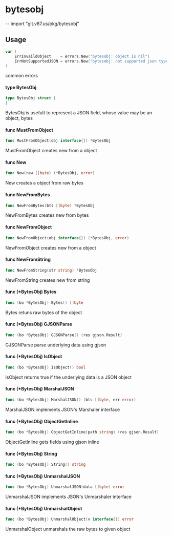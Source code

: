 # bytesobj
--
    import "git.v87.us/pkg/bytesobj"


## Usage

```go
var (
	ErrInvaildObject    = errors.New("bytesobj: object is nil")
	ErrNotSupportedJSON = errors.New("bytesobj: not supported json type")
)
```
common errors

#### type BytesObj

```go
type BytesObj struct {
}
```

BytesObj is usefult to represent a JSON field, whose value may be an object,
bytes

#### func  MustFromObject

```go
func MustFromObject(obj interface{}) *BytesObj
```
MustFromObject creates new from a object

#### func  New

```go
func New(raw []byte) (*BytesObj, error)
```
New creates a object from raw bytes

#### func  NewFromBytes

```go
func NewFromBytes(bts []byte) *BytesObj
```
NewFromBytes creates new from bytes

#### func  NewFromObject

```go
func NewFromObject(obj interface{}) (*BytesObj, error)
```
NewFromObject creates new from a object

#### func  NewFromString

```go
func NewFromString(str string) *BytesObj
```
NewFromString creates new from string

#### func (*BytesObj) Bytes

```go
func (bo *BytesObj) Bytes() []byte
```
Bytes retuns raw bytes of the object

#### func (*BytesObj) GJSONParse

```go
func (bo *BytesObj) GJSONParse() (res gjson.Result)
```
GJSONParse parse underlying data using gjson

#### func (*BytesObj) IsObject

```go
func (bo *BytesObj) IsObject() bool
```
IsObject returns true if the underlying data is a JSON object

#### func (*BytesObj) MarshalJSON

```go
func (bo *BytesObj) MarshalJSON() (bts []byte, err error)
```
MarshalJSON implements JSON's Marshaler interface

#### func (*BytesObj) ObjectGetInline

```go
func (bo *BytesObj) ObjectGetInline(path string) (res gjson.Result)
```
ObjectGetInline gets fields using gjson inline

#### func (*BytesObj) String

```go
func (bo *BytesObj) String() string
```

#### func (*BytesObj) UnmarshalJSON

```go
func (bo *BytesObj) UnmarshalJSON(data []byte) error
```
UnmarshalJSON implements JSON's Unmarshaler interface

#### func (*BytesObj) UnmarshalObject

```go
func (bo *BytesObj) UnmarshalObject(v interface{}) error
```
UnmarshalObject unmarshals the raw bytes to given object
